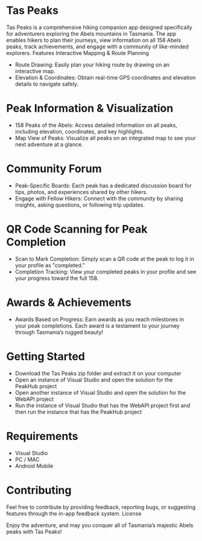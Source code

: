 # Tas Peaks

Tas Peaks is a comprehensive hiking companion app designed specifically for adventurers exploring the Abels mountains in Tasmania. The app enables hikers to plan their journeys, view information on all 158 Abels peaks, track achievements, and engage with a community of like-minded explorers.
Features
Interactive Mapping & Route Planning
    
  - Route Drawing: Easily plan your hiking route by drawing on an interactive map.
  - Elevation & Coordinates: Obtain real-time GPS coordinates and elevation details to navigate safely.


# Peak Information & Visualization

  - 158 Peaks of the Abels: Access detailed information on all peaks, including elevation, coordinates, and key highlights.
  - Map View of Peaks: Visualize all peaks on an integrated map to see your next adventure at a glance.

# Community Forum

  - Peak-Specific Boards: Each peak has a dedicated discussion board for tips, photos, and experiences shared by other hikers.
  - Engage with Fellow Hikers: Connect with the community by sharing insights, asking questions, or following trip updates.

# QR Code Scanning for Peak Completion

  - Scan to Mark Completion: Simply scan a QR code at the peak to log it in your profile as "completed."
- Completion Tracking: View your completed peaks in your profile and see your progress toward the full 158.

# Awards & Achievements

  - Awards Based on Progress: Earn awards as you reach milestones in your peak completions. Each award is a testament to your journey through Tasmania’s rugged beauty!

# Getting Started

  - Download the Tas Peaks zip folder and extract it on your computer
  - Open an instance of Visual Studio and open the solution for the PeakHub project
  - Open another instance of Visual Studio and open the solution for the WebAPI project
  - Run the instance of Visual Studio that has the WebAPI project first and then run the instance that has the PeakHub project

# Requirements

  - Visual Studio
  - PC / MAC
  - Android Mobile

# Contributing

Feel free to contribute by providing feedback, reporting bugs, or suggesting features through the in-app feedback system.
License


Enjoy the adventure, and may you conquer all of Tasmania’s majestic Abels peaks with Tas Peaks!
